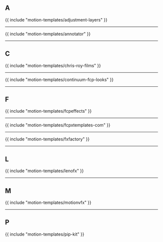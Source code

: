 ## A

{{ include "motion-templates/adjustment-layers" }}

---

{{ include "motion-templates/annotator" }}

---

## C

{{ include "motion-templates/chris-roy-films" }}

---

{{ include "motion-templates/continuum-fcp-looks" }}

---

## F

{{ include "motion-templates/fcpeffects" }}

---

{{ include "motion-templates/fcpxtemplates-com" }}

---

{{ include "motion-templates/fxfactory" }}

---

## L

{{ include "motion-templates/lenofx" }}

---

## M

{{ include "motion-templates/motionvfx" }}

---

## P

{{ include "motion-templates/pip-kit" }}